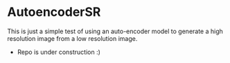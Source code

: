 # AutoencoderSR
This is just a simple test of using an auto-encoder model to generate a high resolution image from a low resolution image.

- Repo is under construction :)
